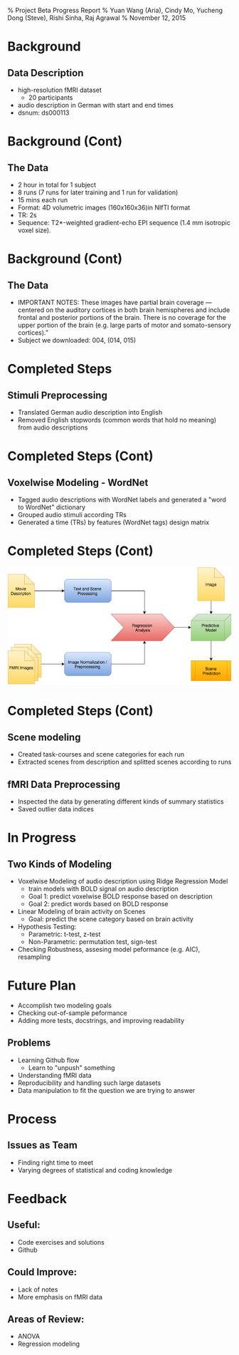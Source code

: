% Project Beta Progress Report
% Yuan Wang (Aria), Cindy Mo, Yucheng Dong (Steve), Rishi Sinha, Raj Agrawal
% November 12, 2015

# Background

## Data Description

- high-resolution fMRI dataset 
  - 20 participants 
- audio description in German with start and end times
- dsnum: ds000113 

# Background (Cont) 
## The Data
- 2 hour in total for 1 subject 
- 8 runs (7 runs for later training and 1 run for validation)
- 15 mins each run
- Format: 4D volumetric images (160x160x36)in NIfTI format
- TR: 2s
- Sequence: T2*-weighted gradient-echo EPI sequence (1.4 mm isotropic voxel size). 

# Background (Cont)
## The Data 
- IMPORTANT NOTES: These images have partial brain coverage — centered on the auditory cortices
 in both brain hemispheres and include frontal and posterior portions of the 
 brain. There is no coverage for the upper portion of the brain (e.g. large 
 parts of motor and somato-sensory cortices).”
- Subject we downloaded: 004, (014, 015)


# Completed Steps 

## Stimuli Preprocessing 
- Translated German audio description into English 
- Removed English stopwords (common words that hold no meaning) 
  from audio descriptions 

# Completed Steps (Cont)
## Voxelwise Modeling - WordNet 
- Tagged audio descriptions with WordNet labels and generated a "word to WordNet" dictionary
- Grouped audio stimuli according TRs
- Generated a time (TRs) by features (WordNet tags) design matrix

# Completed Steps (Cont) 
![Design Matrix](processflow.png "Design Matrix")

# Completed Steps (Cont)
## Scene modeling
- Created task-courses and scene categories for each run
- Extracted scenes from description and splitted scenes according to runs

## fMRI Data Preprocessing
- Inspected the data by generating different kinds of summary statistics
- Saved outlier data indices


# In Progress
## Two Kinds of Modeling
- Voxelwise Modeling of audio description using Ridge Regression Model 
	- train models with BOLD signal on audio description
	- Goal 1: predict voxelwise BOLD response based on description
	- Goal 2: predict words based on BOLD response
- Linear Modeling of brain activity on Scenes 
	- Goal: predict the scene category based on brain activity
- Hypothesis Testing: 
    - Parametric: t-test, z-test
    - Non-Parametric: permutation test, sign-test
- Checking Robustness, assesing model peformance (e.g. AIC), resampling    

# Future Plan 
- Accomplish two modeling goals
- Checking out-of-sample peformance
- Adding more tests, docstrings, and improving readability    

## Problems 
- Learning Github flow
  - Learn to "unpush" something 
- Understanding fMRI data 
- Reproducibility and handling such large datasets 
- Data manipulation to fit the question we are trying to answer 


# Process 
## Issues as Team 
- Finding right time to meet
- Varying degrees of statistical and coding knowledge 

# Feedback 
## Useful: 
- Code exercises and solutions 
- Github 

## Could Improve: 
- Lack of notes 
- More emphasis on fMRI data 

## Areas of Review: 
- ANOVA 
- Regression modeling 

